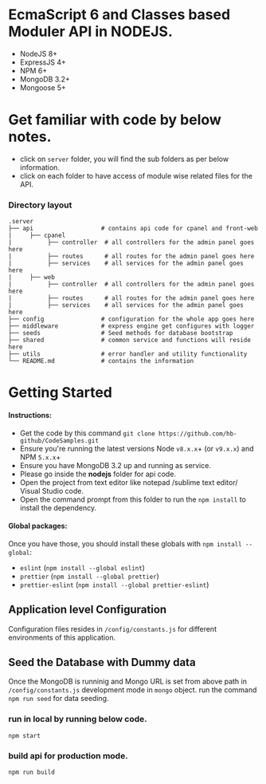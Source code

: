# EcmaScript 6 and Classes based Moduler API in NODEJS.

 * NodeJS 8+ 
 * ExpressJS 4+
 * NPM 6+
 * MongoDB 3.2+
 * Mongoose 5+


# Get familiar with code by below notes.

 * click on ```server``` folder, you will find the sub folders as per below information. 
 * click on each folder to have access of module wise related files for the API.

### Directory layout

    .server
    ├── api                   # contains api code for cpanel and front-web
    |     ├── cpanel
    |          ├── controller  # all controllers for the admin panel goes here
    |          ├── routes      # all routes for the admin panel goes here
    |          ├── services    # all services for the admin panel goes here
    |     ├── web
    |          ├── controller  # all controllers for the admin panel goes here
    |          ├── routes      # all routes for the admin panel goes here
    |          ├── services    # all services for the admin panel goes here
    ├── config                # configuration for the whole app goes here 
    ├── middleware            # express engine get configures with logger
    ├── seeds                 # Seed methods for database bootstrap
    ├── shared                # common service and functions will reside here
    ├── utils                 # error handler and utility functionality  
    └── README.md             # contains the information

# Getting Started

#### Instructions: 
  * Get the code by this command ``` git clone https://github.com/hb-github/CodeSamples.git ```
  * Ensure you're running the latest versions Node `v8.x.x`+ (or `v9.x.x`) and NPM `5.x.x`+
  * Ensure you have MongoDB 3.2 up and running as service.
  * Please go inside the **nodejs** folder for api code.
  * Open the project from text editor like notepad /sublime text editor/ Visual Studio code.
  * Open the command prompt from this folder to run the ``` npm install ``` to install the dependency.

#### Global packages:
  Once you have those, you should install these globals with `npm install --global`:
  * `eslint` (`npm install --global eslint`)
  * `prettier` (`npm install --global prettier`)
  * `prettier-eslint` (`npm install --global prettier-eslint`)

## Application level Configuration
Configuration files resides in `/config/constants.js` for different environments of this application.

## Seed the Database with Dummy data
Once the MongoDB is runninig and Mongo URL is set from above path in ```/config/constants.js``` development mode in ``` mongo ``` object.
run the command `npm run seed` for data seeding.

### run in local by running below code.
``` npm start ``` 

### build api for production mode.
`npm run build`
